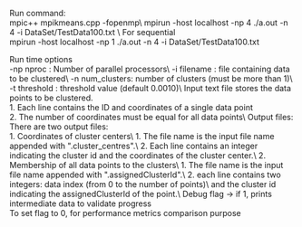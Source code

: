Run command:\
 mpic++ mpikmeans.cpp -fopenmp\ mpirun -host localhost -np 4 ./a.out -n 4 -i DataSet/TestData100.txt \\
For sequential\
    mpirun -host localhost -np 1 ./a.out -n 4 -i DataSet/TestData100.txt

Run time options\
 -np nproc : Number of parallel processors\ -i filename   : file containing data to be clustered\ -n num_clusters: number of clusters (must be more than 1)\ -t threshold   : threshold value (default 0.0010)\\
Input text file stores the data points to be clustered.\
    1\. Each line contains the ID and coordinates of a single data point\
 2\. The number of coordinates must be equal for all data points\\
Output files: There are two output files:\
 1\. Coordinates of cluster centers\ 1\. The file name is the input file name appended with ".cluster_centres".\ 2\. Each line contains an integer indicating the cluster id and the coordinates of the cluster center.\ 2\. Membership of all data points to the clusters\ 1\. The file name is the input file name appended with ".assignedClusterId".\ 2\. each line contains two integers: data index (from 0 to the number of points)\ and the cluster id indicating the assignedClusterId of the point.\\
Debug flag -> if 1, prints intermediate data to validate progress\
 To set flag to 0, for performance metrics comparison purpose